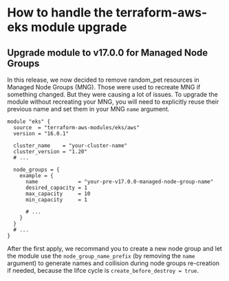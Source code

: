 # How to handle the terraform-aws-eks module upgrade

## Upgrade module to v17.0.0 for Managed Node Groups

In this release, we now decided to remove random_pet resources in Managed Node Groups (MNG). Those were used to recreate MNG if something changed. But they were causing a lot of issues. To upgrade the module without recreating your MNG, you will need to explicitly reuse their previous name and set them in your MNG `name` argument.

```hcl
module "eks" {
  source  = "terraform-aws-modules/eks/aws"
  version = "16.0.1"

  cluster_name    = "your-cluster-name"
  cluster_version = "1.20"
  # ...

  node_groups = {
    example = {
      name             = "your-pre-v17.0.0-managed-node-group-name"
      desired_capacity = 1
      max_capacity     = 10
      min_capacity     = 1

      # ...
    }
  }
  # ...
}
```

After the first apply, we recommand you to create a new node group and let the module use the `node_group_name_prefix` (by removing the `name` argument) to generate names and collision during node groups re-creation if needed, because the lifce cycle is `create_before_destroy = true`.
